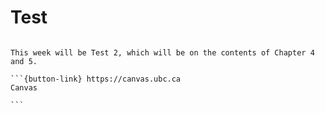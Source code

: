 # Test

````{card}

This week will be Test 2, which will be on the contents of Chapter 4 and 5.

```{button-link} https://canvas.ubc.ca
Canvas

```
````